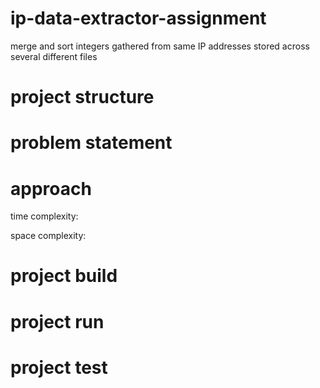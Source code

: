 # ip-data-extractor-assignment
merge and sort integers gathered from same IP addresses stored across several different files


# project structure


# problem statement


# approach 

time complexity:

space complexity:


# project build

# project run

# project test
